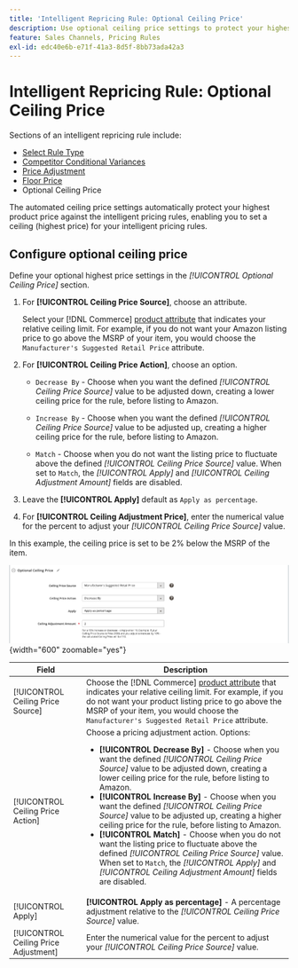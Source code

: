 ```yaml
---
title: 'Intelligent Repricing Rule: Optional Ceiling Price'
description: Use optional ceiling price settings to protect your highest product price against the intelligent pricing rules that manage your Amazon listings.
feature: Sales Channels, Pricing Rules
exl-id: edc40e6b-e71f-41a3-8d5f-8bb73ada42a3
---
```

# Intelligent Repricing Rule: Optional Ceiling Price

Sections of an intelligent repricing rule include:

- [Select Rule Type](./intelligent-repricing-rules.md)
- [Competitor Conditional Variances](./competitor-conditional-variances.md)
- [Price Adjustment](./price-adjustment.md)
- [Floor Price](./floor-price.md)
- Optional Ceiling Price

The automated ceiling price settings automatically protect your highest product price against the intelligent pricing rules, enabling you to set a ceiling (highest price) for your intelligent pricing rules.

## Configure optional ceiling price

Define your optional highest price settings in the _[!UICONTROL Optional Ceiling Price]_ section.

1. For **[!UICONTROL Ceiling Price Source]**, choose an attribute.

   Select your [!DNL Commerce] [product attribute](https://experienceleague.adobe.com/docs/commerce-admin/catalog/product-attributes/product-attributes.html) that indicates your relative ceiling limit. For example, if you do not want your Amazon listing price to go above the MSRP of your item, you would choose the `Manufacturer's Suggested Retail Price` attribute.

1. For **[!UICONTROL Ceiling Price Action]**, choose an option.

   - `Decrease By` - Choose when you want the defined _[!UICONTROL Ceiling Price Source]_ value to be adjusted down, creating a lower ceiling price for the rule, before listing to Amazon.

   - `Increase By` - Choose when you want the defined _[!UICONTROL Ceiling Price Source]_ value to be adjusted up, creating a higher ceiling price for the rule, before listing to Amazon.

   - `Match` - Choose when you do not want the listing price to fluctuate above the defined _[!UICONTROL Ceiling Price Source]_ value. When set to `Match`, the _[!UICONTROL Apply]_ and _[!UICONTROL Ceiling Adjustment Amount]_ fields are disabled.

1. Leave the **[!UICONTROL Apply]** default as `Apply as percentage`.

1. For **[!UICONTROL Ceiling Adjustment Price]**, enter the numerical value for the percent to adjust your _[!UICONTROL Ceiling Price Source]_ value.

In this example, the ceiling price is set to be 2% below the MSRP of the item.

![Intelligent repricing rule - optional ceiling price](assets/ob-intelligent-price-rule-ceiling.png){width="600" zoomable="yes"}

| Field                                 | Description                                                                                                                                                                                                                                                                                                                                                                                                                                                                                                                                                                                                                                                                                                                                               |
|---------------------------------------|-----------------------------------------------------------------------------------------------------------------------------------------------------------------------------------------------------------------------------------------------------------------------------------------------------------------------------------------------------------------------------------------------------------------------------------------------------------------------------------------------------------------------------------------------------------------------------------------------------------------------------------------------------------------------------------------------------------------------------------------------------------|
| [!UICONTROL Ceiling Price Source]     | Choose the [!DNL Commerce] [product attribute](https://experienceleague.adobe.com/docs/commerce-admin/catalog/product-attributes/product-attributes.html) that indicates your relative ceiling limit. For example, if you do not want your product listing price to go above the MSRP of your item, you would choose the `Manufacturer's Suggested Retail Price` attribute.                                                                                                                                                                                                                                                                                                                                                                               |
| [!UICONTROL Ceiling Price Action]     | Choose a pricing adjustment action. Options:<ul><li>**[!UICONTROL Decrease By]** - Choose when you want the defined _[!UICONTROL Ceiling Price Source]_ value to be adjusted down, creating a lower ceiling price for the rule, before listing to Amazon.</li><li>**[!UICONTROL Increase By]** - Choose when you want the defined _[!UICONTROL Ceiling Price Source]_ value to be adjusted up, creating a higher ceiling price for the rule, before listing to Amazon.</li><li>**[!UICONTROL Match]** - Choose when you do not want the listing price to fluctuate above the defined _[!UICONTROL Ceiling Price Source]_ value. When set to `Match`, the _[!UICONTROL Apply]_ and _[!UICONTROL Ceiling Adjustment Amount]_ fields are disabled.</li></ul> |
| [!UICONTROL Apply]                    | **[!UICONTROL Apply as percentage]** - A percentage adjustment relative to the _[!UICONTROL Ceiling Price Source]_ value.                                                                                                                                                                                                                                                                                                                                                                                                                                                                                                                                                                                                                                 |
| [!UICONTROL Ceiling Price Adjustment] | Enter the numerical value for the percent to adjust your _[!UICONTROL Ceiling Price Source]_ value.                                                                                                                                                                                                                                                                                                                                                                                                                                                                                                                                                                                                                                                       |
